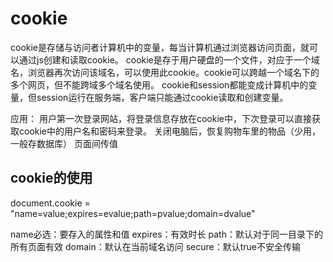 # cookie

cookie是存储与访问者计算机中的变量，每当计算机通过浏览器访问页面，就可以通过js创建和读取cookie。
cookie是存于用户硬盘的一个文件，对应于一个域名，浏览器再次访问该域名，可以使用此cookie。cookie可以跨越一个域名下的多个网页，但不能跨域多个域名使用。
cookie和session都能变成计算机中的变量，但session运行在服务端，客户端只能通过cookie读取和创建变量。

应用：
用户第一次登录网站，将登录信息存放在cookie中，下次登录可以直接获取cookie中的用户名和密码来登录。
关闭电脑后，恢复购物车里的物品（少用，一般存数据库）
页面间传值

## cookie的使用

document.cookie = "name=value;expires=evalue;path=pvalue;domain=dvalue"

name必选：要存入的属性和值
expires：有效时长
path：默认对于同一目录下的所有页面有效
domain：默认在当前域名访问
secure：默认true不安全传输
